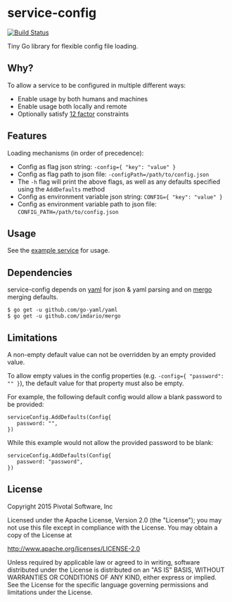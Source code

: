 # service-config

[![Build Status](https://travis-ci.org/pivotal-cf-experimental/service-config.svg)](https://travis-ci.org/pivotal-cf-experimental/service-config)

Tiny Go library for flexible config file loading.

## Why?

To allow a service to be configured in multiple different ways:
- Enable usage by both humans and machines
- Enable usage both locally and remote
- Optionally satisfy [12 factor](http://12factor.net/) constraints

## Features

Loading mechanisms (in order of precedence):
- Config as flag json string: `-config={ "key": "value" }`
- Config as flag path to json file: `-configPath=/path/to/config.json`
- The `-h` flag will print the above flags, as well as any defaults specified using the `AddDefaults` method
- Config as environment variable json string: `CONFIG={ "key": "value" }`
- Config as environment variable path to json file: `CONFIG_PATH=/path/to/config.json`

## Usage

See the [example service](examples/test_service.go) for usage.

## Dependencies

service-config depends on [yaml](https://github.com/go-yaml/yaml) for json & yaml parsing and
on [mergo](https://github.com/imdario/mergo) merging defaults.

```
$ go get -u github.com/go-yaml/yaml
$ go get -u github.com/imdario/mergo
```

## Limitations

A non-empty default value can not be overridden by an empty provided value.

To allow empty values in the config properties (e.g. `-config={ "password": "" }`),
   the default value for that property must also be empty.

For example, the following default config would allow a blank password to be provided:
```
serviceConfig.AddDefaults(Config{
   password: "",
})
```

While this example would not allow the provided password to be blank:
```
serviceConfig.AddDefaults(Config{
   password: "password",
})
```

## License

Copyright 2015 Pivotal Software, Inc

Licensed under the Apache License, Version 2.0 (the "License");
you may not use this file except in compliance with the License.
You may obtain a copy of the License at

   http://www.apache.org/licenses/LICENSE-2.0

Unless required by applicable law or agreed to in writing, software
distributed under the License is distributed on an "AS IS" BASIS,
WITHOUT WARRANTIES OR CONDITIONS OF ANY KIND, either express or implied.
See the License for the specific language governing permissions and
limitations under the License.
